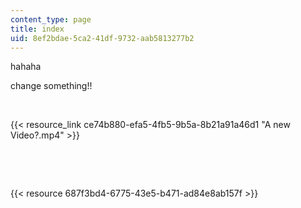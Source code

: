 ```yaml
---
content_type: page
title: index
uid: 8ef2bdae-5ca2-41df-9732-aab5813277b2
---
```

hahaha

change something!!

 

{{< resource_link ce74b880-efa5-4fb5-9b5a-8b21a91a46d1 "A new Video?.mp4" >}}

 

 

{{< resource 687f3bd4-6775-43e5-b471-ad84e8ab157f >}}